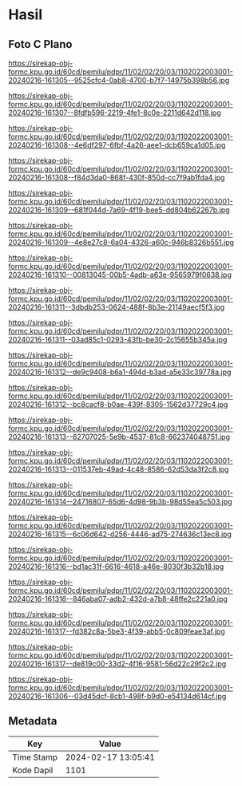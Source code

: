 # Hasil

## Foto C Plano

https://sirekap-obj-formc.kpu.go.id/60cd/pemilu/pdpr/11/02/02/20/03/1102022003001-20240216-161305--9525cfc4-0ab8-4700-b7f7-14975b398b56.jpg

https://sirekap-obj-formc.kpu.go.id/60cd/pemilu/pdpr/11/02/02/20/03/1102022003001-20240216-161307--8fdfb596-2219-4fe1-8c0e-2211d642d118.jpg

https://sirekap-obj-formc.kpu.go.id/60cd/pemilu/pdpr/11/02/02/20/03/1102022003001-20240216-161308--4e6df297-6fbf-4a26-aee1-dcb659ca1d05.jpg

https://sirekap-obj-formc.kpu.go.id/60cd/pemilu/pdpr/11/02/02/20/03/1102022003001-20240216-161308--f84d3da0-868f-430f-850d-cc7f9ab1fda4.jpg

https://sirekap-obj-formc.kpu.go.id/60cd/pemilu/pdpr/11/02/02/20/03/1102022003001-20240216-161309--681f044d-7a69-4f19-bee5-dd804b62267b.jpg

https://sirekap-obj-formc.kpu.go.id/60cd/pemilu/pdpr/11/02/02/20/03/1102022003001-20240216-161309--4e8e27c8-6a04-4326-a60c-946b8326b551.jpg

https://sirekap-obj-formc.kpu.go.id/60cd/pemilu/pdpr/11/02/02/20/03/1102022003001-20240216-161310--00813045-00b5-4adb-a63e-9565979f0638.jpg

https://sirekap-obj-formc.kpu.go.id/60cd/pemilu/pdpr/11/02/02/20/03/1102022003001-20240216-161311--3dbdb253-0624-488f-8b3e-21149aecf5f3.jpg

https://sirekap-obj-formc.kpu.go.id/60cd/pemilu/pdpr/11/02/02/20/03/1102022003001-20240216-161311--03ad85c1-0293-43fb-be30-2c15655b345a.jpg

https://sirekap-obj-formc.kpu.go.id/60cd/pemilu/pdpr/11/02/02/20/03/1102022003001-20240216-161312--de9c9408-b6a1-494d-b3ad-a5e33c39778a.jpg

https://sirekap-obj-formc.kpu.go.id/60cd/pemilu/pdpr/11/02/02/20/03/1102022003001-20240216-161312--bc8cacf8-b0ae-439f-8305-1562d37729c4.jpg

https://sirekap-obj-formc.kpu.go.id/60cd/pemilu/pdpr/11/02/02/20/03/1102022003001-20240216-161313--62707025-5e9b-4537-81c8-662374048751.jpg

https://sirekap-obj-formc.kpu.go.id/60cd/pemilu/pdpr/11/02/02/20/03/1102022003001-20240216-161313--011537eb-49ad-4c48-8586-62d53da3f2c8.jpg

https://sirekap-obj-formc.kpu.go.id/60cd/pemilu/pdpr/11/02/02/20/03/1102022003001-20240216-161314--24716807-65d6-4d98-9b3b-98d55ea5c503.jpg

https://sirekap-obj-formc.kpu.go.id/60cd/pemilu/pdpr/11/02/02/20/03/1102022003001-20240216-161315--6c06d642-d256-4446-ad75-274636c13ec8.jpg

https://sirekap-obj-formc.kpu.go.id/60cd/pemilu/pdpr/11/02/02/20/03/1102022003001-20240216-161316--bd1ac31f-6616-4618-a46e-8030f3b32b18.jpg

https://sirekap-obj-formc.kpu.go.id/60cd/pemilu/pdpr/11/02/02/20/03/1102022003001-20240216-161316--846aba07-adb2-432d-a7b8-48ffe2c221a0.jpg

https://sirekap-obj-formc.kpu.go.id/60cd/pemilu/pdpr/11/02/02/20/03/1102022003001-20240216-161317--fd382c8a-5be3-4f39-abb5-0c809feae3af.jpg

https://sirekap-obj-formc.kpu.go.id/60cd/pemilu/pdpr/11/02/02/20/03/1102022003001-20240216-161317--de819c00-33d2-4f16-9581-56d22c29f2c2.jpg

https://sirekap-obj-formc.kpu.go.id/60cd/pemilu/pdpr/11/02/02/20/03/1102022003001-20240216-161306--03d45dcf-8cb1-498f-b9d0-e54134d614cf.jpg


## Metadata

| Key        | Value               |
| ---------- | ------------------- |
| Time Stamp | 2024-02-17 13:05:41 |
| Kode Dapil | 1101                |



